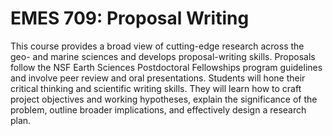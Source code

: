 # EMES 709: Proposal Writing

This course provides a broad view of cutting-edge research across the geo- and marine sciences and develops proposal-writing skills. Proposals follow the NSF Earth Sciences Postdoctoral Fellowships program guidelines and involve peer review and oral presentations. Students will hone their critical thinking and scientific writing skills. They will learn how to craft project objectives and working hypotheses, explain the significance of the problem, outline broader implications, and effectively design a research plan.
